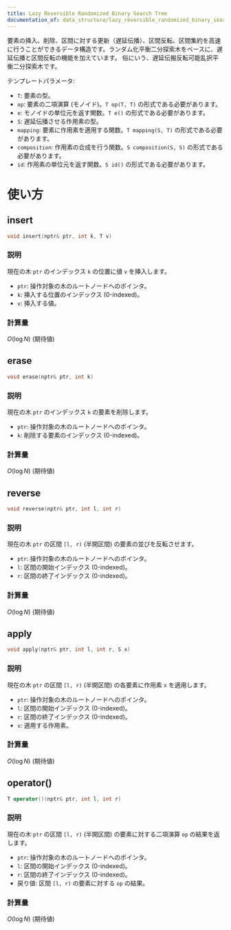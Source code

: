 ```yaml
---
title: Lazy Reversible Randomized Binary Search Tree
documentation_of: data_structure/lazy_reversible_randomized_binary_search_tree.hpp
---
```

要素の挿入、削除、区間に対する更新（遅延伝播）、区間反転、区間集約を高速に行うことができるデータ構造です。ランダム化平衡二分探索木をベースに、遅延伝播と区間反転の機能を加えています。
俗にいう、遅延伝搬反転可能乱択平衡二分探索木です。

テンプレートパラメータ:
- `T`: 要素の型。
- `op`: 要素の二項演算 (モノイド)。`T op(T, T)` の形式である必要があります。
- `e`: モノイドの単位元を返す関数。`T e()` の形式である必要があります。
- `S`: 遅延伝播させる作用素の型。
- `mapping`: 要素に作用素を適用する関数。`T mapping(S, T)` の形式である必要があります。
- `composition`: 作用素の合成を行う関数。`S composition(S, S)` の形式である必要があります。
- `id`: 作用素の単位元を返す関数。`S id()` の形式である必要があります。

# 使い方

## insert

```cpp
void insert(nptr& ptr, int k, T v)
```

### 説明

現在の木 `ptr` のインデックス `k` の位置に値 `v` を挿入します。

- `ptr`: 操作対象の木のルートノードへのポインタ。
- `k`: 挿入する位置のインデックス (0-indexed)。
- `v`: 挿入する値。

### 計算量

$O(\log N)$ (期待値)

## erase

```cpp
void erase(nptr& ptr, int k)
```

### 説明

現在の木 `ptr` のインデックス `k` の要素を削除します。

- `ptr`: 操作対象の木のルートノードへのポインタ。
- `k`: 削除する要素のインデックス (0-indexed)。

### 計算量

$O(\log N)$ (期待値)

## reverse

```cpp
void reverse(nptr& ptr, int l, int r)
```

### 説明

現在の木 `ptr` の区間 `[l, r)` (半開区間) の要素の並びを反転させます。

- `ptr`: 操作対象の木のルートノードへのポインタ。
- `l`: 区間の開始インデックス (0-indexed)。
- `r`: 区間の終了インデックス (0-indexed)。

### 計算量

$O(\log N)$ (期待値)

## apply

```cpp
void apply(nptr& ptr, int l, int r, S x)
```

### 説明

現在の木 `ptr` の区間 `[l, r)` (半開区間) の各要素に作用素 `x` を適用します。

- `ptr`: 操作対象の木のルートノードへのポインタ。
- `l`: 区間の開始インデックス (0-indexed)。
- `r`: 区間の終了インデックス (0-indexed)。
- `x`: 適用する作用素。

### 計算量

$O(\log N)$ (期待値)

## operator()

```cpp
T operator()(nptr& ptr, int l, int r)
```

### 説明

現在の木 `ptr` の区間 `[l, r)` (半開区間) の要素に対する二項演算 `op` の結果を返します。

- `ptr`: 操作対象の木のルートノードへのポインタ。
- `l`: 区間の開始インデックス (0-indexed)。
- `r`: 区間の終了インデックス (0-indexed)。
- 戻り値: 区間 `[l, r)` の要素に対する `op` の結果。

### 計算量

$O(\log N)$ (期待値)

